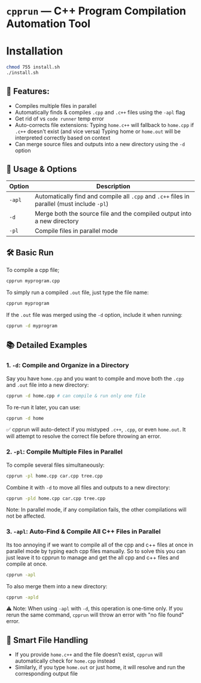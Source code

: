 # `cpprun` — C++ Program Compilation Automation Tool

# Installation
```bash
chmod 755 install.sh
./install.sh 
```

## 🚀 Features:
- Compiles multiple files in parallel
- Automatically finds & compiles `.cpp` and `.c++` files using the `-apl` flag
- Get rid of vs `code runner` temp error
- Auto-corrects file extensions:
  Typing `home.c++` will fallback to `home.cpp` if `.c++` doesn't exist (and vice versa)
  Typing home or `home.out` will be interpreted correctly based on context
- Can merge source files and outputs into a new directory using the `-d` option

## 🧠 Usage & Options


| Option   | Description |
|----------|-------------|
| `-apl`   | Automatically find and compile all `.cpp` and `.c++` files in parallel (must include `-pl`) |
| `-d`     | Merge both the source file and the compiled output into a new directory |
| `-pl`    | Compile files in parallel mode |

## 🛠 Basic Run
To compile a cpp file;
```bash
cpprun myprogram.cpp
```
To simply run a compiled `.out` file, just type the file name:
```bash
cpprun myprogram
```
If the `.out` file was merged using the `-d` option, include it when running:
```bash
cpprun -d myprogram
```

## 📚 Detailed Examples

### 1. `-d`: Compile and Organize in a Directory
Say you have `home.cpp` and you want to compile and move both the `.cpp` and `.out` file into a new directory:
```bash
cpprun -d home.cpp # can compile & run only one file
```
To re-run it later, you can use:
```bash
cpprun -d home
```
✅ cpprun will auto-detect if you mistyped `.c++`, `.cpp`, or even `home.out`.
It will attempt to resolve the correct file before throwing an error.

### 2. `-pl`: Compile Multiple Files in Parallel
To compile several files simultaneously:
```bash
cpprun -pl home.cpp car.cpp tree.cpp
```
Combine it with `-d` to move all files and outputs to a new directory:
```bash
cpprun -pld home.cpp car.cpp tree.cpp
```
Note: In parallel mode, if any compilation fails, the other compilations will not be affected.

### 3. `-apl`: Auto-Find & Compile All C++ Files in Parallel
Its too annoying if we want to compile all of the cpp and c++ files at once in parallel mode by typing each cpp files manually.
So to solve this you can just leave it to cpprun to manage and get the all cpp and c++ files and compile at once.
```bash
cpprun -apl
```
To also merge them into a new directory:
```bash
cpprun -apld
```
⚠️ Note: When using `-apl` with `-d`, this operation is one-time only.
If you rerun the same command, `cpprun` will throw an error with "no file found" error.

## 🧠 Smart File Handling
- If you provide `home.c++` and the file doesn’t exist, `cpprun` will automatically check for `home.cpp` instead
- Similarly, if you type `home.out` or just home, it will resolve and run the corresponding output file